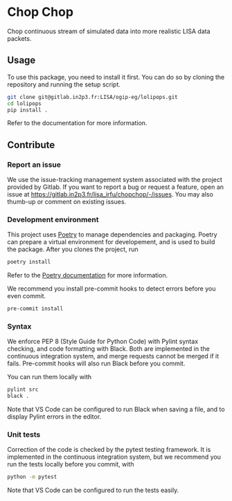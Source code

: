 # Chop Chop

Chop continuous stream of simulated data into more realistic LISA data packets.

## Usage

To use this package, you need to install it first. You can do so by cloning the
repository and running the setup script.

```bash
git clone git@gitlab.in2p3.fr:LISA/ogip-eg/lolipops.git
cd lolipops
pip install .
```

Refer to the documentation for more information.

## Contribute

### Report an issue

We use the issue-tracking management system associated with the project provided
by Gitlab. If you want to report a bug or request a feature, open an issue at
<https://gitlab.in2p3.fr/lisa_irfu/chopchop/-/issues>. You may also thumb-up
or comment on existing issues.

### Development environment

This project uses [Poetry](https://python-poetry.org/) to manage dependencies
and packaging. Poetry can prepare a virtual environment for developement, and is
used to build the package. After you clones the project, run

```bash
poetry install
```

Refer to the [Poetry documentation](https://python-poetry.org/docs/) for more
information.

We recommend you install pre-commit hooks to detect errors before you even
commit.

```bash
pre-commit install
```

### Syntax

We enforce PEP 8 (Style Guide for Python Code) with Pylint syntax checking, and
code formatting with Black. Both are implemented in the continuous integration
system, and merge requests cannot be merged if it fails. Pre-commit hooks will
also run Black before you commit.

You can run them locally with

```bash
pylint src
black .
```

Note that VS Code can be configured to run Black when saving a file, and to
display Pylint errors in the editor.

### Unit tests

Correction of the code is checked by the pytest testing framework. It is
implemented in the continuous integration system, but we recommend you run the
tests locally before you commit, with

```bash
python -m pytest
```

Note that VS Code can be configured to run the tests easily.
